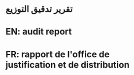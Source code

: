 # تقرير تدقيق التوزيع

# EN: audit report

# FR: rapport de l'office de justification et de distribution
